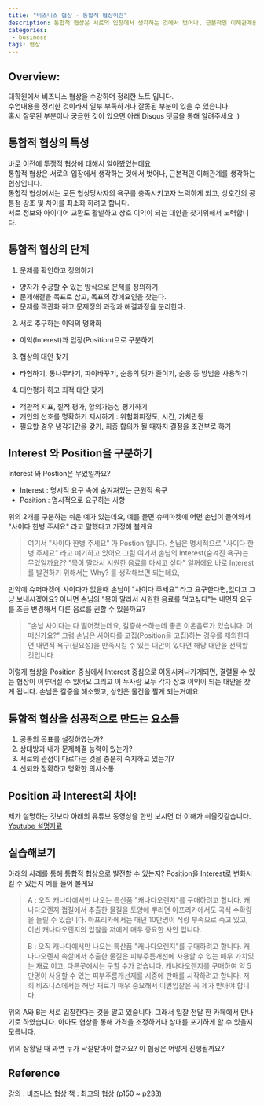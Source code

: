 ```yaml
---
title: "비즈니스 협상 - 통합적 협상이란"
description: 통합적 협상은 서로의 입장에서 생각하는 것에서 벗어나, 근본적인 이해관계를 생각하는 협상입니다.
categories:
 - business
tags: 협상
---
```


<!-- more -->

## Overview:
대학원에서 비즈니스 협상을 수강하며 정리한 노트 입니다.   
수업내용을 정리한 것이라서 일부 부족하거나 잘못된 부분이 있을 수 있습니다.   
혹시 잘못된 부분이나 궁금한 것이 있으면 아래 Disqus 댓글을 통해 알려주세요 :)

## 통합적 협상의 특성
바로 이전에 투쟁적 협상에 대해서 알아봤었는데요    
통합적 협상은 서로의 입장에서 생각하는 것에서 벗어나, 근본적인 이해관계를 생각하는 협상입니다.    
통합적 협상에서는 모든 협상당사자의 욕구를 충족시키고자 노력하게 되고, 상호간의 공통점 강조 및 차이를 최소화 하려고 합니다.    
서로 정보와 아이디어 교환도 활발하고 상호 이익이 되는 대안을 찾기위해서 노력합니다.    

## 통합적 협상의 단계
1. 문제를 확인하고 정의하기
  - 양자가 수긍할 수 있는 방식으로 문제를 정의하기
  - 문제해결을 목표로 삼고, 목표의 장애요인을 찾는다.
  - 문제를 객관화 하고 문제정의 과정과 해결과정을 분리한다.
2. 서로 추구하는 이익의 명확화
  - 이익(Interest)과 입장(Position)으로 구분하기
3. 협상의 대안 찾기
  - 타협하기, 통나무타기, 파이바꾸기, 순응의 댓가 줄이기, 순응 등 방법을 사용하기
4. 대안평가 하고 최적 대안 찾기
  - 객관적 지표, 질적 평가, 합의가능성 평가하기
  - 개인의 선호를 명확하기 제시하기 : 위험회피정도, 시간, 가치관등
  - 필요할 경우 냉각기간을 갖기, 최종 합의가 될 때까지 결정을 조건부로 하기

## Interest 와 Position을 구분하기
Interest 와 Postion은 무었일까요?
- Interest : 명시적 요구 속에 숨겨져있는 근원적 욕구
- Position : 명시적으로 요구하는 사항

위의 2개를 구분하는 쉬운 예가 있는데요,
예를 들면 슈퍼마켓에 어떤 손님이 들어와서 "사이다 한병 주세요" 라고 말했다고 가정해 볼게요

> 여기서 "사이다 한병 주세요" 가 Postion 입니다.
손님은 명시적으로 "사이다 한병 주세요" 라고 얘기하고 있어요
그럼 여기서 손님의 Interest(숨겨진 욕구)는 무었일까요??  "목이 말라서 시원한 음료를 마시고 싶다" 일꺼에요
바로 Interest를 발견하기 위해서는 Why? 를 생각해보면 되는데요,

만약에 슈퍼마켓에 사이다가 없을때 손님이 "사이다 주세요" 라고 요구한다면,없다고 그냥 보내시겠어요?
아니면 손님의 "목이 말라서 시원한 음료를 먹고싶다"는 내면적 요구를 조금 변경해서 다른 음료를 권할 수 있을까요?

> "손님 사이다는 다 떨어졌는데요, 갈증해소하는데 좋은 이온음료가 있습니다. 어떠신가요?"
그럼 손님은 사이다를 고집(Position을 고집)하는 경우를 제외한다면 내면적 욕구(필요성)을 만족시킬 수 있는
대안이 있다면 해당 대안을 선택할 것입니다.

이렇게 협상을 Position 중심에서 Interest 중심으로 이동시켜나가게되면, 결렬될 수 있는 협상이 이루어질 수 있어요 그리고 이 두사람 모두 각자 상호 이익이 되는 대안을 찾게 됩니다. 손님은 갈증을 해소했고, 상인은 물건을 팔게 되는거에요

## 통합적 협상을 성공적으로 만드는 요소들
1. 공통의 목표를 설정하였는가?
2. 상대방과 내가 문제해결 능력이 있는가?
3. 서로의 관점이 다르다는 것을 충분히 숙지하고 있는가?
4. 신뢰와 정확하고 명확한 의사소통

## Position 과 Interest의 차이!
제가 설명하는 것보다 아래의 유튜브 동영상을 한번 보시면 더 이해가 쉬울것같습니다.   
[Youtube 설명자료](https://www.youtube.com/watch?v=pgsfVlbsk88)

## 실습해보기
아래의 사례를 통해 통합적 협상으로 발전할 수 있는지? Position을 Interest로 변화시킬 수 있는지 예를 들어 볼게요

> A : 오직 캐나다에서만 나오는 특산품 "캐나다오렌지"를 구매하려고 합니다. 캐나다오렌지 껍질에서 추출한 물질을 토양에 뿌리면 아프리카에서도 곡식 수확량을 늘릴 수 있습니다. 아프리카에서는 매년 10만명이 식량 부족으로 죽고 있고, 이번 캐나다오렌지의 입찰을 저에게 매우 중요한 사안 입니다.
>   
> B : 오직 캐나다에서만 나오는 특산품 "캐나다오렌지"를 구매하려고 합니다. 캐나다오렌지 속살에서 추출한 물질은 피부주름개선에 사용할 수 있는
매우 가치있는 재료 이고, 다른곳에서는 구할 수가 없습니다. 캐나다오렌지를 구매하여 약 5만명이 사용할 수 있는 피부주름개선제를 시중에 판매를
시작하려고 합니다. 저희 비즈니스에서는 해당 재료가 매우 중요해서 이번입찰은 꼭 제가 받아야 합니다.

위의 A와 B는 서로 입찰한다는 것을 알고 있습니다. 그래서 입찰 전달 한 카페에서 만나기로 하였습니다. 아마도 협상을 통해 가격을 조정하거나 상대를 포기하게 할  수 있을지 모릅니다.

위의 상황일 때 과연 누가 낙찰받아야 할까요? 이 협상은 어떻게 진행될까요?

## Reference
강의 : 비즈니스 협상
책 : 최고의 협상 (p150 ~ p233)


<!-- Tip

@목차 작성
## 대목차 (오른쪽에 1.대목차 로 보인다.)
### 소목차 (오른쪽에 1.1소목차 로 보인다.)
* 오른쪽 내어쓰기

@링크
[Text](링크주소)
![Text](그림주소)

@코드 삽입 (블럭)

```
노말 블럭 (highlight 없다 .)
```

```javascript
```python
```ruby

{% highlight ruby linenos %}
def foo
  puts 'foo'
end
{% endhighlight %}


@색상강조

`색강조(회색배경)`

@이모지 넣기
웃는 이모지 : :smile:

:bowtie::smile::laughing::blush::smiley::relaxed::smirk:
:heart_eyes::kissing_heart::kissing_closed_eyes::flushed::relieved::satisfied::grin:

@페이지 제목에 사진을 넣기(홈에서 미리보임)
photos:
- http://ww1.sinaimg.cn/mw690/81b78497jw1emfgwkasznj21hc0u0qb7.jpg
- http://ww3.sinaimg.cn/mw690/81b78497jw1emfgwjrh2pj21hc0u01g3.jpg
- http://ww2.sinaimg.cn/mw690/81b78497jw1emfgwil5xkj21hc0u0tpm.jpg
- http://ww3.sinaimg.cn/mw690/81b78497jw1emfgvcdn25j21hc0u0qpa.jpg

@테이블 넣기

| Table Header 1 | Table Header 2 | Table Header 3 |
| --- | --- | --- |
| Division 1 | Division 2 | Division 3 |
| Division 1 | Division 2 | Division 3 |
| Division 1 | Division 2 | Division 3 |

@테그 넣기
tags:
- Foo
- Bar
- Baz

@카테고리 넣기.
categories:
- Foo
- Bar
- Baz

-->
